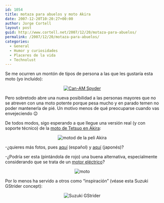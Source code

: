 ```yaml
---
id: 1054
title: motaza para abuelos y moto Akira
date: 2007-12-20T10:20:27+00:00
author: Jorge Cortell
layout: post
guid: http://www.cortell.net/2007/12/20/motaza-para-abuelos/
permalink: /2007/12/20/motaza-para-abuelos/
categories:
  - General
  - Humor y curiosidades
  - Placeres de la vida
  - Technolust
---
```

Se me ocurren un montón de tipos de persona a las que les gustarí­a esta moto (yo incluí­do):

<div style="text-align: center">
  <a target="_blank" title="Artí­culo sobre la moto" href="http://www.motorcycle-usa.com/Article_Page.aspx?ArticleID=4456"><img alt="Can-AM Spyder" title="Can-AM Spyder" src="http://www.motorcycle-usa.com/Photos/Web/Can-AM_Spyder_rr34.jpg" /></a>
</div>

Pero sobretodo abre una nueva posibilidad a las personas mayores que no se atreven con una moto potente porque pesa mucho y en parado temen no poder mantenerla de pié. Un motivo menos de qué preocuparse cuando vas envejeciendo 😉

De todos modos, sigo esperando a que llegue una versión real (y con soporte técnico) de la <a title="http://negatendo.net/kmc/" target="_blank" href="http://negatendo.net/kmc/">moto de Tetsuo en Akira</a>:

<div style="text-align: center">
  <img title="motod de la peli Akira" alt="motod de la peli Akira" src="http://outyourbackdoor.com/Images/aero.moto.pics/neo_fukuoka_001303.jpg" />
</div>

-¿quieres más fotos, pues <a title="fotos moto Akira es" target="_blank" href="http://www.fayerwayer.com/2005/07/la-moto-de-akira/">aquí­</a> (español) y <a title="fotos moto Akira jp" target="_blank" href="http://plusd.itmedia.co.jp/lifestyle/articles/0404/02/news040.html">aquí­</a> (japonés)?

-¿Podrí­a ser esta (pintándola de rojo) una buena alternativa, especialmente considerando que se trata de un <a title="Axel Group (Japan)" target="_blank" href="http://www.axle-group.com/press/pressdatail/20060420.php4">motor eléctrico</a>?

<div style="text-align: center">
  <img title="moto" alt="moto" src="http://www.ozoux.com/eclectic/archive/2006/07/13/images/ev-x7.jpg" />
</div>

Por lo menos ha servido a otros como &#8220;inspiración&#8221; (véase esta Suzuki GStrider concept):

<div style="text-align: center">
  <img title="Suzuki GStrider" alt="Suzuki GStrider" src="http://www.evolvingtype.com/teddy/archives/images/suzuki_gstrider.jpg" />
</div>